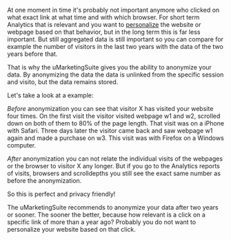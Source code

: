 At one moment in time it's probably not important anymore who clicked on what exact link at what time and with which browser. For short term Analytics that is relevant and you want to [personalize](/personalization/) the website or webpage based on that behavior, but in the long term this is far less important. But still aggregated data is still important so you can compare for example the number of visitors in the last two years with the data of the two years before that.

That is why the uMarketingSuite gives you the ability to anonymize your data. By anonymizing the data the data is unlinked from the specific session and visito, but the data remains stored.

Let's take a look at a example:

*Before* anonymization you can see that visitor X has visited your website four times. On the first visit the visitor visited webpage w1 and w2, scrolled down on both of them to 80% of the page length. That visit was on a iPhone with Safari. Three days later the visitor came back and saw webpage w1 again and made a purchase on w3. This visit was with Firefox on a Windows computer.

*After* anonymization you can not relate the individual visits of the webpages or the browser to visitor X any longer. But if you go to the Analytics reports of visits, browsers and scrolldepths you still see the exact same number as before the anonymization.

So this is perfect and privacy friendly!

The uMarketingSuite recommends to anonymize your data after two years or sooner. The sooner the better, because how relevant is a click on a specific link of more than a year ago? Probably you do not want to personalize your website based on that click.
